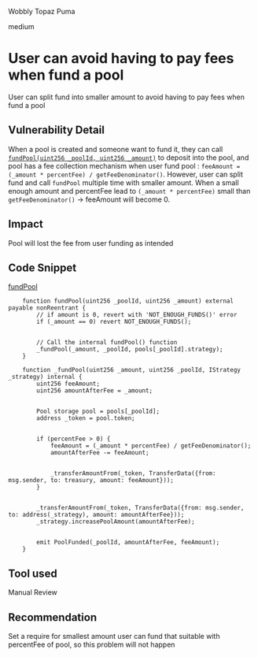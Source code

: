 Wobbly Topaz Puma

medium

# User can avoid having to pay fees when fund a pool
User can split fund into smaller amount to avoid having to pay fees when fund a pool
## Vulnerability Detail
When a pool is created and someone want to fund it, they can call  [`fundPool(uint256 _poolId, uint256 _amount)`](https://github.com/sherlock-audit/2023-09-Gitcoin/blob/6430c8004017e96ae2f5aac365bdefd0b6eeea72/allo-v2/contracts/core/Allo.sol#L339C5-L345C6) to deposit into the pool, and pool has a fee collection mechanism when user fund pool : `feeAmount = (_amount * percentFee) / getFeeDenominator()`. However, user can split fund and call `fundPool` multiple time with smaller amount. When a small enough amount and percentFee lead to `(_amount * percentFee)` small than `getFeeDenominator()` -> feeAmount will become 0.
## Impact
Pool will lost the fee from user funding as intended
## Code Snippet
[fundPool](https://github.com/sherlock-audit/2023-09-Gitcoin/blob/6430c8004017e96ae2f5aac365bdefd0b6eeea72/allo-v2/contracts/core/Allo.sol#L339C5-L345C6)
```solidity
    function fundPool(uint256 _poolId, uint256 _amount) external payable nonReentrant {
        // if amount is 0, revert with 'NOT_ENOUGH_FUNDS()' error
        if (_amount == 0) revert NOT_ENOUGH_FUNDS();


        // Call the internal fundPool() function
        _fundPool(_amount, _poolId, pools[_poolId].strategy);
    }
```
```solidity
    function _fundPool(uint256 _amount, uint256 _poolId, IStrategy _strategy) internal {
        uint256 feeAmount;
        uint256 amountAfterFee = _amount;


        Pool storage pool = pools[_poolId];
        address _token = pool.token;


        if (percentFee > 0) {
            feeAmount = (_amount * percentFee) / getFeeDenominator();
            amountAfterFee -= feeAmount;


            _transferAmountFrom(_token, TransferData({from: msg.sender, to: treasury, amount: feeAmount}));
        }


        _transferAmountFrom(_token, TransferData({from: msg.sender, to: address(_strategy), amount: amountAfterFee}));
        _strategy.increasePoolAmount(amountAfterFee);


        emit PoolFunded(_poolId, amountAfterFee, feeAmount);
    }
```
## Tool used

Manual Review

## Recommendation
Set a require for smallest amount user can fund that suitable with percentFee of pool, so this problem will not happen